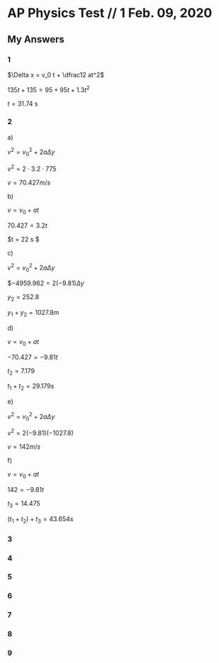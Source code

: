 # AP Physics Test // 1 Feb. 09, 2020

## My Answers

### 1

$\Delta x = v_0 t + \dfrac12 at^2$

$135t + 135 = 95 + 95t + 1.3t^2$

$t = 31.74\;\mathrm{s}$

### 2

a) 

$v^2 = v_0^2 + 2a\Delta y$

$v^2 = 2\cdot 3.2\cdot 775$

$v = 70.427 m/s$

 b) 

$v = v_0 + at$

$70.427 = 3.2t$

$t = 22 s $

c) 

$v^2 = v_0^2 + 2a\Delta y$

$$-4959.962 = 2(-9.81)\Delta y$

$y_2 = 252.8$

$y_1 + y_2 = 1027.8 m$

d) 

$v = v_0 + at$

$-70.427 = -9.81t$

$t_2 = 7.179$

$t_1 + t_2 = 29.179 s$

e) 

$v^2 = v_0^2 + 2a\Delta y$

$v^2 = 2(-9.81)(-1027.8)$

$v = 142 m/s$

f) 

$v = v_0 + at$

$142 = -9.81t$

$t_3 = 14.475$

$(t_1 + t_2) + t_3 = 43.654 s$

### 3



### 4



### 5



### 6



### 7



### 8



### 9